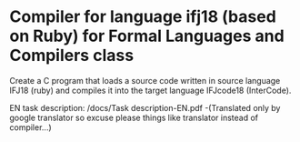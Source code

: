 # Compiler for language ifj18 (based on Ruby) for	Formal Languages and Compilers class
Create a C program that loads a source code written in source language IFJ18 (ruby)
and compiles it into the target language IFJcode18 (InterCode).

EN task description: /docs/Task description-EN.pdf
-(Translated only by google translator so excuse please things like translator instead of compiler...)




